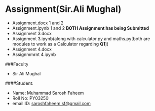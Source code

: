 # Assignment(Sir.Ali Mughal)
- Assignment.docx 1 and 2
- Assignment.ipynb 1 and 2
 **BOTH Assignment has being Submitted**
- Assignment 3.docx
- Assignment 3.ipynb(along with calculator.py and maths.py[both are modules to work as a Calculator regarding **Q1**])
- Assignment 4.docx
- Assignmmrnt 4.ipynb

###Faculty
 - Sir Ali Mughal
 
 ####Student:
 - Name: Muhammad Sarosh Faheem
 - Roll No: PY03250
 - email ID: saroshfaheem.sf@gmail.com
